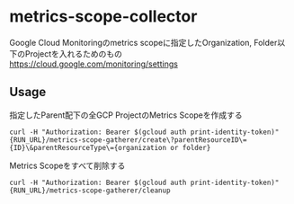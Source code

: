 # metrics-scope-collector

Google Cloud Monitoringのmetrics scopeに指定したOrganization, Folder以下のProjectを入れるためのもの
https://cloud.google.com/monitoring/settings

## Usage

指定したParent配下の全GCP ProjectのMetrics Scopeを作成する

```
curl -H "Authorization: Bearer $(gcloud auth print-identity-token)" {RUN_URL}/metrics-scope-gatherer/create\?parentResourceID\={ID}\&parentResourceType\={organization or folder}
```

Metrics Scopeをすべて削除する

```
curl -H "Authorization: Bearer $(gcloud auth print-identity-token)" {RUN_URL}/metrics-scope-gatherer/cleanup
```